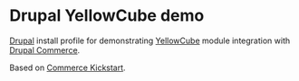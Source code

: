 Drupal YellowCube demo
======================

[Drupal][] install profile for demonstrating [YellowCube][] module
integration with [Drupal Commerce][].

Based on [Commerce Kickstart][].

[Commerce Kickstart]: https://www.drupal.org/project/commerce_kickstart
[Drupal]: https://www.drupal.org/
[Drupal Commerce]: https://drupalcommerce.org/
[YellowCube]: http://yellowcube.ch/
